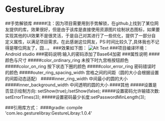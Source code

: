 # GestureLibray
##手势解锁库
#####注：因为项目需要用到手势解锁，在github上找到了某位网友提供的库，效果很好，但是由于该库是直接使用资源图片绘制状态图标，如果要实现其他的UI效果不是很灵活，于是自己对其进行了一些优化，提供了一部分自定义属性，以满足项目需求。在此感谢这位网友，PS:时间比较久了,具体我也不记得是哪位网友了，囧...。
###效果如下图：
![Alt Text](http://a1.qpic.cn/psb?/ce0faf5b-de8c-4e33-90c5-83a9f7b4be98/zaSllfWJWbMTBTMvXTg5hbIdi2eGw86R2fmB3tvPvlk!/b/dGUBAAAAAAAA&bo=UgFYAgAAAAACSGU!&rf=viewer_4)
###项目编译环境：Android studio
###密码说明:输入的密码添加了Base64加密
###属性说明
####颜色与尺寸
#####color_ordinary_ring 未按下时九宫格按钮颜色
#####color_on_ring 按下状态下圈的颜色
#####color_error_ring 密码错误时的颜色
#####outer_ring_spacing_width 宫格之间的间距（圆的大小会根据设置的间距动态适配）
#####inner_ring_width 中间最小的圆的大小
#####inner_background_width 中间透明的圆的大小
####其他
#####设置是否显示绘制方向: setShow(true);/setShow(false);
#####设置密码允许输错次数: setErrorTimes(3);
#####设置密码最少长度:setPasswordMinLength(3);

###引用库方式：
####gradle: compile 'com.leo.gesturelibray:GestureLibray:1.0.4'



